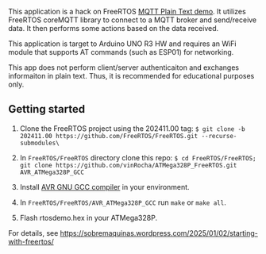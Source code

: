 This application is a hack on FreeRTOS [MQTT Plain Text demo](https://freertos.org/Documentation/03-Libraries/03-FreeRTOS-core/02-coreMQTT/02-Demos/01-coreMQTT-demo). It utilizes FreeRTOS coreMQTT library to connect to a MQTT broker and send/receive data. It then performs some actions based on the data received.

This application is target to Arduino UNO R3 HW and requires an WiFi module that supports AT commands (such as ESP01) for networking.

This app does not perform client/server authenticaiton and exchanges informaiton in plain text. Thus, it is recommended for educational purposes only.

## Getting started

1. Clone the FreeRTOS project using the 202411.00 tag:
        `$ git clone -b 202411.00 https://github.com/FreeRTOS/FreeRTOS.git --recurse-submodules\`

2. In `FreeRTOS/FreeRTOS` directory clone this repo:
        `$ cd FreeRTOS/FreeRTOS; git clone https://github.com/vinRocha/ATMega328P_FreeRTOS.git AVR_ATMega328P_GCC`

3. Install [AVR GNU GCC compiler](https://www.microchip.com/en-us/tools-resources/develop/microchip-studio/gcc-compilers) in your environment.

4.  In `FreeRTOS/FreeRTOS/AVR_ATMega328P_GCC` run `make` or `make all`.

5. Flash rtosdemo.hex in your ATMega328P.

For details, see https://sobremaquinas.wordpress.com/2025/01/02/starting-with-freertos/
